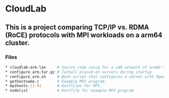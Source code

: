 # CloudLab
## This is a project comparing TCP/IP vs. RDMA (RoCE) protocols with MPI workloads on a arm64 cluster.
### Files
```bash
* cloudlab-arm-lan     # Source code conig for a LAN network of arm64 m400 servers in CloudLab.
* configure_arm.tar.gz # Tarball placed on servers during startup
* configure_arm.sh     # Bash script that configures a server with OpenMPI, RDMA, etc.
* gethostname.c        # Example MPI program.
* mpihosts.[1-9]       # Hostfiles for MPI.
* nodelist             # Hostfile for example MPI program
```
